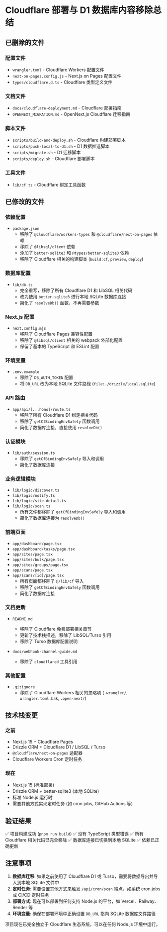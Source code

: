 # Cloudflare 部署与 D1 数据库内容移除总结

## 已删除的文件

### 配置文件
- `wrangler.toml` - Cloudflare Workers 配置文件
- `next-on-pages.config.js` - Next.js on Pages 配置文件
- `types/cloudflare.d.ts` - Cloudflare 类型定义文件

### 文档文件
- `docs/cloudflare-deployment.md` - Cloudflare 部署指南
- `OPENNEXT_MIGRATION.md` - OpenNext.js Cloudflare 迁移指南

### 脚本文件
- `scripts/build-and-deploy.sh` - Cloudflare 构建部署脚本
- `scripts/push-local-to-d1.sh` - D1 数据推送脚本
- `scripts/migrate.sh` - D1 迁移脚本
- `scripts/deploy.sh` - Cloudflare 部署脚本

### 工具文件
- `lib/cf.ts` - Cloudflare 绑定工具函数

## 已修改的文件

### 依赖配置
- `package.json`
  - 移除了 `@cloudflare/workers-types` 和 `@cloudflare/next-on-pages` 依赖
  - 移除了 `@libsql/client` 依赖
  - 添加了 `better-sqlite3` 和 `@types/better-sqlite3` 依赖
  - 移除了 Cloudflare 相关的构建脚本 (`build:cf`, `preview`, `deploy`)

### 数据库配置
- `lib/db.ts`
  - 完全重写，移除了所有 Cloudflare D1 和 LibSQL 相关代码
  - 改为使用 `better-sqlite3` 进行本地 SQLite 数据库连接
  - 简化了 `resolveDb()` 函数，不再需要参数

### Next.js 配置
- `next.config.mjs`
  - 移除了 Cloudflare Pages 兼容性配置
  - 移除了 `@libsql/client` 相关的 webpack 外部化配置
  - 保留了基本的 TypeScript 和 ESLint 配置

### 环境变量
- `.env.example`
  - 移除了 `DB_AUTH_TOKEN` 配置
  - 将 `DB_URL` 改为本地 SQLite 文件路径 (`file:./drizzle/local.sqlite`)

### API 路由
- `app/api/[...hono]/route.ts`
  - 移除了所有 Cloudflare D1 绑定相关代码
  - 移除了 `getCfBindingEnvSafely` 函数调用
  - 简化了数据库连接，直接使用 `resolveDb()`

### 认证模块
- `lib/auth/session.ts`
  - 移除了 `getCfBindingEnvSafely` 导入和调用
  - 简化了数据库连接

### 业务逻辑模块
- `lib/logic/discover.ts`
- `lib/logic/notify.ts`
- `lib/logic/site-detail.ts`
- `lib/logic/scan.ts`
  - 所有文件都移除了 `getCfBindingEnvSafely` 导入和调用
  - 简化了数据库连接为 `resolveDb()`

### 前端页面
- `app/dashboard/page.tsx`
- `app/dashboard/tasks/page.tsx`
- `app/sites/page.tsx`
- `app/sites/bulk/page.tsx`
- `app/sites/groups/page.tsx`
- `app/scans/page.tsx`
- `app/scans/[id]/page.tsx`
  - 所有页面都移除了 `@/lib/cf` 导入
  - 移除了 `getCfBindingEnvSafely` 函数调用
  - 简化了数据库连接

### 文档更新
- `README.md`
  - 移除了 Cloudflare 免费部署相关章节
  - 更新了技术栈描述，移除了 LibSQL/Turso 引用
  - 移除了 Turso 数据库配置说明

- `docs/webhook-channel-guide.md`
  - 移除了 `cloudflared` 工具引用

### 其他配置
- `.gitignore`
  - 移除了 Cloudflare Workers 相关的忽略项 (`.wrangler/`, `wrangler.toml.bak`, `.open-next/`)

## 技术栈变更

### 之前
- Next.js 15 + Cloudflare Pages
- Drizzle ORM + Cloudflare D1 / LibSQL / Turso
- `@cloudflare/next-on-pages` 适配器
- Cloudflare Workers Cron 定时任务

### 现在
- Next.js 15 (标准部署)
- Drizzle ORM + better-sqlite3 (本地 SQLite)
- 标准 Node.js 运行时
- 需要其他方式实现定时任务 (如 cron jobs, GitHub Actions 等)

## 验证结果

✅ 项目构建成功 (`pnpm run build`)
✅ 没有 TypeScript 类型错误
✅ 所有 Cloudflare 相关代码已完全移除
✅ 数据库连接已切换到本地 SQLite
✅ 依赖已正确更新

## 注意事项

1. **数据库迁移**: 如果之前使用了 Cloudflare D1 或 Turso，需要将数据导出并导入到本地 SQLite 文件中
2. **定时任务**: 需要设置其他方式来触发 `/api/cron/scan` 端点，如系统 cron jobs 或 CI/CD 定时任务
3. **部署方式**: 现在可以部署到任何支持 Node.js 的平台，如 Vercel、Railway、Render 等
4. **环境变量**: 确保在部署环境中正确设置 `DB_URL` 指向 SQLite 数据库文件路径

项目现在已完全独立于 Cloudflare 生态系统，可以在任何 Node.js 环境中运行。